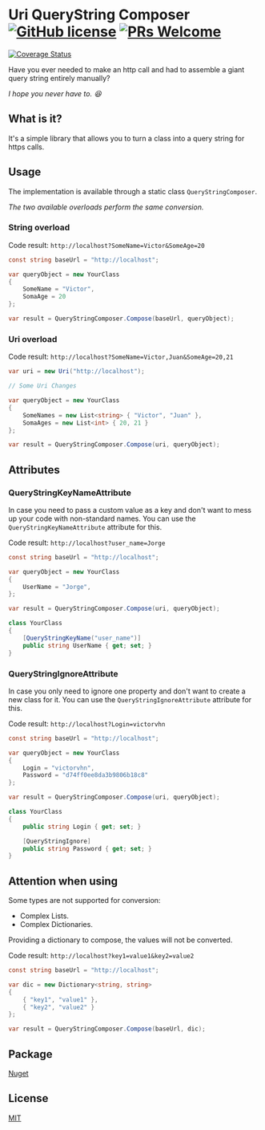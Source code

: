 # Uri QueryString Composer [![GitHub license](https://img.shields.io/badge/license-MIT-blue.svg)](https://github.com/Victorvhn/uri-query-string-composer/blob/main/LICENSE) [![PRs Welcome](https://img.shields.io/badge/PRs-welcome-brightgreen.svg)](https://github.com/Victorvhn/uri-query-string-composer/pulls)
[![Coverage Status](https://coveralls.io/repos/github/Victorvhn/uri-query-string-composer/badge.svg?branch=main)](https://coveralls.io/github/Victorvhn/uri-query-string-composer?branch=main)

Have you ever needed to make an http call and had to assemble a giant query string entirely manually?

_I hope you never have to. 😆_

## What is it?

It's a simple library that allows you to turn a class into a query string for https calls.

## Usage

The implementation is available through a static class `QueryStringComposer`.

_The two available overloads perform the same conversion._

### String overload

Code result: `http://localhost?SomeName=Victor&SomeAge=20`
``` csharp
const string baseUrl = "http://localhost";

var queryObject = new YourClass
{
    SomeName = "Victor",
    SomaAge = 20
};

var result = QueryStringComposer.Compose(baseUrl, queryObject);
```

### Uri overload

Code result: `http://localhost?SomeName=Victor,Juan&SomeAge=20,21`
``` csharp
var uri = new Uri("http://localhost");

// Some Uri Changes

var queryObject = new YourClass
{
    SomeNames = new List<string> { "Victor", "Juan" },
    SomaAges = new List<int> { 20, 21 }
};

var result = QueryStringComposer.Compose(uri, queryObject);
```

## Attributes

### QueryStringKeyNameAttribute
In case you need to pass a custom value as a key and don't want to mess up your code with non-standard names. You can use the `QueryStringKeyNameAttribute` attribute for this.

Code result: `http://localhost?user_name=Jorge`
``` csharp
const string baseUrl = "http://localhost";

var queryObject = new YourClass
{
    UserName = "Jorge",
};

var result = QueryStringComposer.Compose(uri, queryObject);

class YourClass
{
    [QueryStringKeyName("user_name")]
    public string UserName { get; set; }
}
```

### QueryStringIgnoreAttribute
In case you only need to ignore one property and don't want to create a new class for it. You can use the `QueryStringIgnoreAttribute` attribute for this.

Code result: `http://localhost?Login=victorvhn`
``` csharp
const string baseUrl = "http://localhost";

var queryObject = new YourClass
{
    Login = "victorvhn",
    Password = "d74ff0ee8da3b9806b18c8"
};

var result = QueryStringComposer.Compose(uri, queryObject);

class YourClass
{
    public string Login { get; set; }

    [QueryStringIgnore]
    public string Password { get; set; }
}
```

## Attention when using

Some types are not supported for conversion:
- Complex Lists.
- Complex Dictionaries.

Providing a dictionary to compose, the values will not be converted.

Code result: `http://localhost?key1=value1&key2=value2`
``` csharp
const string baseUrl = "http://localhost";

var dic = new Dictionary<string, string>
{
    { "key1", "value1" },
    { "key2", "value2" }
};

var result = QueryStringComposer.Compose(baseUrl, dic);
```

## Package

[Nuget](https://www.nuget.org/packages/Uri.QueryString.Composer)

## License

[MIT](https://github.com/Victorvhn/uri-query-string-composer/blob/main/LICENSE)
